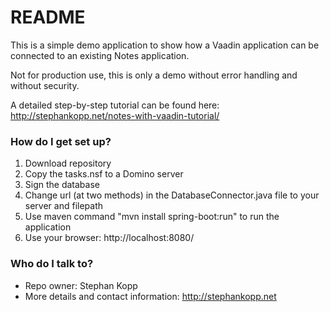 # README #

This is a simple demo application to show how a Vaadin application can be connected to an existing Notes application.

Not for production use, this is only a demo without error handling and without security.

A detailed step-by-step tutorial can be found here: http://stephankopp.net/notes-with-vaadin-tutorial/ 

### How do I get set up? ###

1. Download repository
2. Copy the tasks.nsf to a Domino server
3. Sign the database
4. Change url (at two methods) in the DatabaseConnector.java file to your server and filepath
5. Use maven command "mvn install spring-boot:run" to run the application
6. Use your browser: http://localhost:8080/

### Who do I talk to? ###

* Repo owner: Stephan Kopp
* More details and contact information: http://stephankopp.net